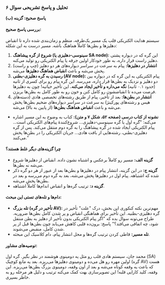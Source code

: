 ### **تحلیل و پاسخ تشریحی سوال ۶**

**پاسخ صحیح: گزینه (ب)**

#### **بررسی پاسخ صحیح:**
سیستم هدایت الکتریکی قلب یک مسیر یک‌طرفه، منظم و زمان‌بندی شده داره تا انقباض دهلیزها و بطن‌ها کاملاً هماهنگ باشه. مسیر درست به این شکله:
1.  **شروع از گره پیشاهنگ (سینوسی-دهلیزی یا SA node):** این گره که در دیواره پشتی دهلیز راست قرار داره، به طور خودکار اولین جرقه یا پیام الکتریکی رو تولید می‌کنه.
2.  **انتشار در دهلیزها:** پیام به سرعت در سراسر دیواره‌های هر دو دهلیز (چپ و راست) پخش می‌شه و باعث **انقباض هماهنگ دهلیزها** می‌شه.
3.  **رسیدن به گره دهلیزی-بطنی (AV node):** پیام الکتریکی به این گره که در دیواره بین دو دهلیز و نزدیک به بطن‌ها قرار داره، می‌رسه. این گره پیام رو برای کسری از ثانیه (حدود ۰.۱ ثانیه) **نگه می‌داره و تأخیر ایجاد می‌کنه.** این تأخیر حیاتیه! چون به دهلیزها فرصت می‌ده تا انقباضشون رو کامل کنن و خون رو به طور کامل به بطن‌ها بریزن.
4.  **انتشار در بطن‌ها:** بعد از تأخیر، پیام از طریق رشته‌های تخصصی هادی (دسته‌های هیس و رشته‌های پورکینژ) به سرعت در سراسر دیواره‌های ضخیم بطن‌ها پخش می‌شه و باعث **انقباض هماهنگ بطن‌ها** (از پایین به بالا) می‌شه.

*   **نشونه از کتاب درسی (صفحه ۵۲، شکل ۷ و متن):** کتاب به وضوح به این مسیر اشاره می‌کنه: "گره اول یا گره سینوسی-دهلیزی... شروع‌کنندۀ پیام‌های الکتریکی است... پیام الکتریکی ایجاد شده در گره پیشاهنگ را به گره دوم منتقل می‌کند. پس از گره دهلیزی-بطنی، رشته‌هایی از بافت هادی... جریان الکتریکی را در بطن‌ها پخش می‌کنند."

#### **چرا گزینه‌های دیگر غلط هستند؟**
*   **گزینه الف:** مسیر رو کاملاً برعکس و اشتباه نشون داده. انقباض از دهلیزها شروع می‌شه نه بطن‌ها.
*   **گزینه ج:** در این گزینه، انتشار پیام در دهلیزها و بطن‌ها بعد از عبور از هر دو گره ذکر شده که اشتباهه. پیام اول در دهلیزها پخش می‌شه، بعد به گره دوم می‌رسه و بعد در بطن‌ها پخش می‌شه.
*   **گزینه د:** ترتیب گره‌ها و انقباض اندام‌ها کاملاً اشتباهه.

#### **دام‌ها و تله‌های تستی این مبحث:**
*   **تله بزرگ (تأخیر در گره AV):** مهم‌ترین نکته کنکوری این بخش، درک "علت" تأخیر در گره دهلیزی-بطنیه. این تأخیر برای هماهنگی انقباض و پر شدن کامل بطن‌ها ضروریه. طراح می‌تونه سوال بده که "اگر پیام الکتریکی بدون تأخیر از دهلیز به بطن منتقل شود، چه اتفاقی می‌افتد؟" پاسخ: برون‌ده قلبی کاهش می‌یابد چون بطن‌ها قبل از پر شدن کامل، منقبض می‌شوند.
*   **تله مسیر:** قاطی کردن ترتیب گره‌ها و محل انتشار پیام، دام کلاسیک این مبحثه.

#### **توصیه‌های مشاور:**
محمد جان، سیستم هادی قلب رو مثل یه دومینوی هوشمند در نظر بگیر. گره اول (SA) اولین مهره رو هل می‌ده و دومینوی دهلیزها می‌ریزه. بعد یه مانع کوچیک (گره AV) هست که باعث یه وقفه کوتاه می‌شه و بعد از اون وقفه، دومینوی بزرگ بطن‌ها می‌ریزه. این وقفه، کلید کارایی قلبه! این تصویرسازی بهت کمک می‌کنه ترتیب و دلیل هر مرحله رو به خاطر بسپری.